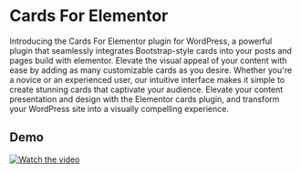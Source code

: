 # Cards For Elementor

Introducing the Cards For Elementor plugin for WordPress, a powerful plugin that seamlessly integrates Bootstrap-style cards into your posts and pages build with elementor. Elevate the visual appeal of your content with ease by adding as many customizable cards as you desire. Whether you're a novice or an experienced user, our intuitive interface makes it simple to create stunning cards that captivate your audience. Elevate your content presentation and design with the Elementor cards plugin, and transform your WordPress site into a visually compelling experience.


## Demo

[![Watch the video](https://img.youtube.com/vi/FeCThXQCrJI/maxresdefault.jpg)](https://youtu.be/FeCThXQCrJI)